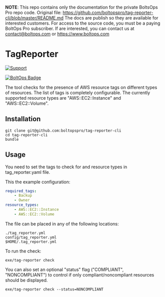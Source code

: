 <!-- note marker start -->
**NOTE**: This repo contains only the documentation for the private BoltsOps Pro repo code.
Original file: https://github.com/boltopspro/tag-reporter-cli/blob/master/README.md
The docs are publish so they are available for interested customers.
For access to the source code, you must be a paying BoltOps Pro subscriber.
If are interested, you can contact us at contact@boltops.com or https://www.boltops.com

<!-- note marker end -->

# TagReporter

[![Support](https://img.shields.io/badge/get-support-blue.svg)](https://boltops.com?utm_source=badge&utm_medium=badge&utm_campaign=session-manager)

[![BoltOps Badge](https://img.boltops.com/boltops/badges/boltops-badge.png)](https://www.boltops.com)

The tool checks for the presence of AWS resource tags on different types of resources. The list of tags is completely
configurable. The currently supported resource types are "AWS::EC2::Instance" and "AWS::EC2::Volume".

## Installation
```shell script
git clone git@github.com:boltopspro/tag-reporter-cli
cd tag-reporter-cli
bundle
```

## Usage
You need to set the tags to check for and resource types in tag_reporter.yaml file.

This the example configuration:
```yaml
required_tags:
    - Backup
    - Owner
resource_types:
    - AWS::EC2::Instance
    - AWS::EC2::Volume
```
The file can be placed in any of the following locations:
```shell script
./tag_reporter.yml
config/tag_reporter.yml
$HOME/.tag_reporter.yml
```

To run the check:

```shell script
exe/tag-reporter check 
```
You can also set an optional "status" flag ("COMPLIANT", "NONCOMPLIANT") to control if only compliant/noncompliant
resources should be displayed.
```shell script
exe/tag-reporter check --status=NONCOMPLIANT 
```